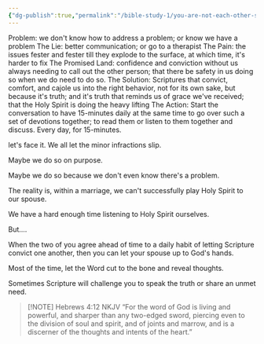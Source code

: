 ```yaml
---
{"dg-publish":true,"permalink":"/bible-study-1/you-are-not-each-other-s-holy-spirit/","created":"","updated":""}
---
```




Problem: we don't know how to address a problem; or know we have a problem
The Lie: better communication; or go to a therapist
The Pain: the issues fester and fester till they explode to the surface, at which time, it's harder to fix
The Promised Land: confidence and conviction without us always needing to call out the other person; that there be safety in us doing so when we do need to do so. 
The Solution: Scriptures that convict, comfort, and cajole us into the right behavior, not for its own sake, but because it's truth; and it's truth that reminds us of grace we've received; that the Holy Spirit is doing the heavy lifting
The Action: Start the conversation to have 15-minutes daily at the same time to go over such a set of devotions together; to read them or listen to them together and discuss.  Every day, for 15-minutes.

let's face it. We all let the minor infractions slip. 

Maybe we do so on purpose. 

Maybe we do so because we don't even know there's a problem. 

The reality is, within a marriage, we can't successfully play Holy Spirit to our spouse. 

We have a hard enough time listening to Holy Spirit ourselves. 

But....

When the two of you agree ahead of time to a daily habit of letting Scripture convict one another, then you can let your spouse up to God's hands. 

Most of the time, let the Word cut to the bone and reveal thoughts. 

Sometimes Scripture will challenge you to speak  the truth or share an unmet need. 

> [!NOTE] Hebrews‬ ‭4‬:‭12‬ ‭NKJV‬‬
> “For the word of God is living and powerful, and sharper than any two-edged sword, piercing even to the division of soul and spirit, and of joints and marrow, and is a discerner of the thoughts and intents of the heart.”

‭
